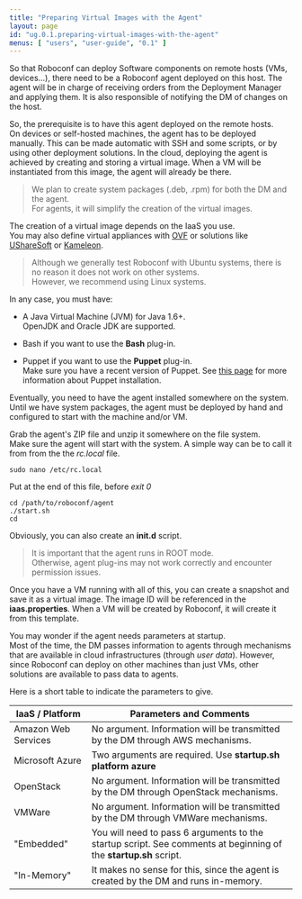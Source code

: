```yaml
---
title: "Preparing Virtual Images with the Agent"
layout: page
id: "ug.0.1.preparing-virtual-images-with-the-agent"
menus: [ "users", "user-guide", "0.1" ]
---
```


So that Roboconf can deploy Software components on remote hosts (VMs, devices...), there need to be a Roboconf
agent deployed on this host. The agent will be in charge of receiving orders from the Deployment Manager
and applying them. It is also responsible of notifying the DM of changes on the host.

So, the prerequisite is to have this agent deployed on the remote hosts.  
On devices or self-hosted machines, the agent has to be deployed manually. This can be made automatic
with SSH and some scripts, or by using other deployment solutions. In the cloud, deploying the agent
is achieved by creating and storing a virtual image. When a VM will be instantiated from this image,
the agent will already be there.

> We plan to create system packages (.deb, .rpm) for both the DM and the agent.  
> For agents, it will simplify the creation of the virtual images.

The creation of a virtual image depends on the IaaS you use.  
You may also define virtual appliances with [OVF](http://en.wikipedia.org/wiki/Open_Virtualization_Format) 
or solutions like [UShareSoft](http://www.usharesoft.com) or [Kameleon](https://github.com/oar-team/kameleon).

> Although we generally test Roboconf with Ubuntu systems, there is no reason it does
> not work on other systems.  
> However, we recommend using Linux systems.

In any case, you must have:

* A Java Virtual Machine (JVM) for Java 1.6+.  
OpenJDK and Oracle JDK are supported.

* Bash if you want to use the **Bash** plug-in.

* Puppet if you want to use the **Puppet** plug-in.  
Make sure you have a recent version of Puppet. See [this page](plugin-puppet.html)
for more information about Puppet installation.

Eventually, you need to have the agent installed somewhere on the system.  
Until we have system packages, the agent must be deployed by hand and configured to start with the machine and/or VM.

Grab the agent's ZIP file and unzip it somewhere on the file system.  
Make sure the agent will start with the system. A simple way can be to call it from from the the *rc.local* file.

	sudo nano /etc/rc.local

Put at the end of this file, before *exit 0*

	cd /path/to/roboconf/agent
	./start.sh
	cd

Obviously, you can also create an **init.d** script.

> It is important that the agent runs in ROOT mode.  
> Otherwise, agent plug-ins may not work correctly and encounter permission issues.

Once you have a VM running with all of this, you can create a snapshot and save it as a virtual image.
The image ID will be referenced in the **iaas.properties**. When a VM will be created by Roboconf, it will
create it from this template.

You may wonder if the agent needs parameters at startup.  
Most of the time, the DM passes information to agents through mechanisms that are available
in cloud infrastructures (through *user data*). However, since Roboconf can deploy on other machines than
just VMs, other solutions are available to pass data to agents.

Here is a short table to indicate the parameters to give.

| IaaS / Platform | Parameters and Comments |
| --- | --- |
| Amazon Web Services | No argument. Information will be transmitted by the DM through AWS mechanisms. |
| Microsoft Azure | Two arguments are required. Use **startup.sh platform azure** |
| OpenStack | No argument. Information will be transmitted by the DM through OpenStack mechanisms. |
| VMWare | No argument. Information will be transmitted by the DM through VMWare mechanisms. |
| "Embedded" | You will need to pass 6 arguments to the startup script. See comments at beginning of the **startup.sh** script. |
| "In-Memory" | It makes no sense for this, since the agent is created by the DM and runs in-memory. |
